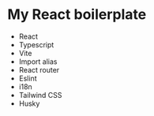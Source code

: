 # My React boilerplate

- React
- Typescript
- Vite
- Import alias
- React router
- Eslint
- i18n
- Tailwind CSS
- Husky
